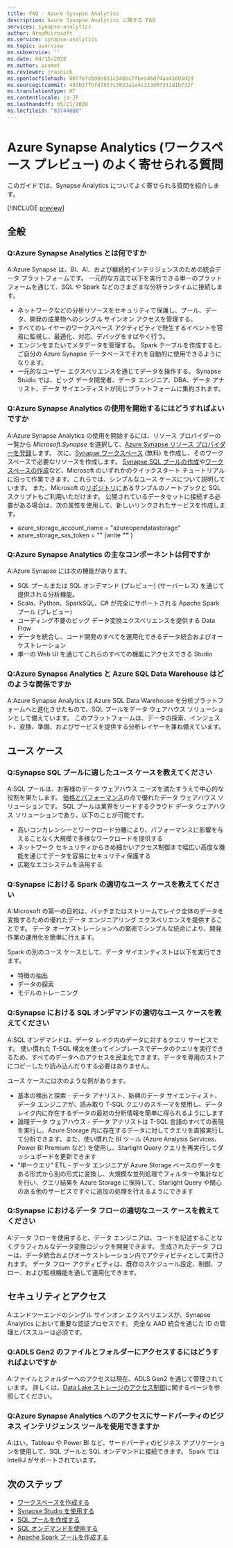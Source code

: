 ```yaml
---
title: FAQ - Azure Synapse Analytics
description: Azure Synapse Analytics に関する FAQ
services: synapse-analytics
author: ArnoMicrosoft
ms.service: synapse-analytics
ms.topic: overview
ms.subservice: ''
ms.date: 04/15/2020
ms.author: acomet
ms.reviewer: jrasnick
ms.openlocfilehash: 007fe7cb90c651c346bc7fbea46d74aa41605d2d
ms.sourcegitcommit: 493b27fbfd7917c3823a1e4c313d07331d1b732f
ms.translationtype: HT
ms.contentlocale: ja-JP
ms.lasthandoff: 05/21/2020
ms.locfileid: "83744080"
---
```

# <a name="azure-synapse-analytics-workspace-preview-frequently-asked-questions"></a>Azure Synapse Analytics (ワークスペース プレビュー) のよく寄せられる質問

このガイドでは、Synapse Analytics についてよく寄せられる質問を紹介します。

[!INCLUDE [preview](includes/note-preview.md)]

## <a name="general"></a>全般

### <a name="q-what-is-azure-synapse-analytics"></a>Q:Azure Synapse Analytics とは何ですか

A:Azure Synapse は、BI、AI、および継続的インテリジェンスのための統合データ プラットフォームです。 一元的な方法で以下を実行できる単一のプラットフォームを通じて、SQL や Spark などのさまざまな分析ランタイムに接続します。

- ネットワークなどの分析リソースをセキュリティで保護し、プール、データ、開発の成果物へのシングル サインオン アクセスを管理する。
- すべてのレイヤーのワークスペース アクティビティで発生するイベントを容易に監視し、最適化、対応、デバッグをすばやく行う。
- エンジンをまたいでメタデータを管理する。 Spark テーブルを作成すると、ご自分の Azure Synapse データベースでそれを自動的に使用できるようになります。
- 一元的なユーザー エクスペリエンスを通じてデータを操作する。 Synapse Studio では、ビッグ データ開発者、データ エンジニア、DBA、データ アナリスト、データ サイエンティストが同じプラットフォームに集約されます。

### <a name="q-how-do-i-get-started-with-azure-synapse-analytics"></a>Q:Azure Synapse Analytics の使用を開始するにはどうすればよいですか

A:Azure Synapse Analytics の使用を開始するには、リソース プロバイダーの一覧から *Microsoft.Synapse* を選択して、[Azure Synapse リソース プロバイダーを登録](https://docs.microsoft.com/azure/azure-resource-manager/management/resource-providers-and-types)します。 次に、[Synapse ワークスペース](https://portal.azure.com) (無料) を作成し、そのワークスペースで必要なリソースを作成します。 [Synapse SQL プールの作成](quickstart-create-sql-pool-portal.md)や[ワークスペースの作成](quickstart-create-workspace.md)など、Microsoft のいずれかのクイックスタート チュートリアルに沿って作業できます。これらでは、シンプルなユース ケースについて説明しています。 また、Microsoft の[リポジトリ](https://github.com/Azure-Samples/Synapse)にあるサンプルのノートブックと SQL スクリプトもご利用いただけます。 公開されているデータセットに接続する必要がある場合は、次の属性を使用して、新しいリンクされたサービスを作成します。

- azure_storage_account_name = "azureopendatastorage"
- azure_storage_sas_token = "" (write **""** )

### <a name="q-what-are-the-main-components-of-azure-synapse-analytics"></a>Q:Azure Synapse Analytics の主なコンポーネントは何ですか

A:Azure Synapse には次の機能があります。

- SQL プールまたは SQL オンデマンド (プレビュー) (サーバーレス) を通じて提供される分析機能。
- Scala、Python、SparkSQL、C# が完全にサポートされる Apache Spark プール (プレビュー)
- コーディング不要のビッグ データ変換エクスペリエンスを提供する Data Flow
- データを統合し、コード開発のすべてを運用化できるデータ統合およびオーケストレーション
- 単一の Web UI を通じてこれらのすべての機能にアクセスできる Studio

### <a name="q-how-does-azure-synapse-analytics-relate-to-azure-sql-data-warehouse"></a>Q:Azure Synapse Analytics と Azure SQL Data Warehouse はどのような関係ですか

A:Azure Synapse Analytics は Azure SQL Data Warehouse を分析プラットフォームへと進化させたもので、SQL プールをデータ ウェアハウス ソリューションとして備えています。 このプラットフォームは、データの探索、インジェスト、変換、準備、およびサービスを提供する分析レイヤーを兼ね備えています。

## <a name="use-cases"></a>ユース ケース

### <a name="q-what-is-a-good-use-case-for-synapse-sql-pool"></a>Q:Synapse SQL プールに適したユース ケースを教えてください

A:SQL プールは、お客様のデータ ウェアハウス ニーズを満たすうえで中心的な役割を果たします。 [価格とパフォーマンス](https://azure.microsoft.com/services/sql-data-warehouse/compare/)の点で優れたデータ ウェアハウス ソリューションです。 SQL プールは業界をリードするクラウド データ ウェアハウス ソリューションであり、以下のことが可能です。

- 高いコンカレンシーとワークロード分離により、パフォーマンスに影響を与えることなく大規模で多様なワークロードを提供する
- ネットワーク セキュリティからきめ細かいアクセス制御まで幅広い高度な機能を通じてデータを容易にセキュリティ保護する
- 広範なエコシステムを活用する

### <a name="q-what-is-a-good-use-case-for-spark-in-synapse"></a>Q:Synapse における Spark の適切なユース ケースを教えてください

A:Microsoft の第一の目的は、バッチまたはストリームでレイク全体のデータを変換するための優れたデータ エンジニアリング エクスペリエンスを提供することです。 データ オーケストレーションへの緊密でシンプルな統合により、開発作業の運用化を簡単に行えます。

Spark の別のユース ケースとして、データ サイエンティストは以下を実行できます。

- 特徴の抽出
- データの探索
- モデルのトレーニング

### <a name="q-what-is-a-good-use-case-for-sql-on-demand-in-synapse"></a>Q:Synapse における SQL オンデマンドの適切なユース ケースを教えてください

A:SQL オンデマンドは、データ レイク内のデータに対するクエリ サービスです。 使い慣れた T-SQL 構文を使ってインプレースでデータのクエリを実行できるため、すべてのデータへのアクセスを民主化できます。データを専用のストアにコピーしたり読み込んだりする必要はありません。

ユース ケースには次のような例があります。

- 基本の検出と探索 - データ アナリスト、新興のデータ サイエンティスト、データ エンジニアが、読み取り T-SQL クエリのスキーマを使用し、データ レイク内に存在するデータの最初の分析情報を簡単に得られるようにします
- 論理データ ウェアハウス - データ アナリストは T-SQL 言語のすべての表現を実行し、Azure Storage 内に存在するデータに対してクエリを直接実行して分析できます。また、使い慣れた BI ツール (Azure Analysis Services、Power BI Premium など) を使用し、Starlight Query クエリを再実行してダッシュボードを更新できます
- "単一クエリ" ETL - データ エンジニアが Azure Storage ベースのデータをある形式から別の形式に変換し、大規模な並列処理でフィルターや集計などを行い、クエリ結果を Azure Storage に保持して、Starlight Query や関心のある他のサービスですぐに追加の処理を行えるようにできます

### <a name="q-what-is-a-good-use-case-for-data-flow-in-synapse"></a>Q:Synapse におけるデータ フローの適切なユース ケースを教えてください

A:データ フローを使用すると、データ エンジニアは、コードを記述することなくグラフィカルなデータ変換ロジックを開発できます。 生成されたデータ フローは、データ統合およびオーケストレーション内でアクティビティとして実行されます。 データ フロー アクティビティは、既存のスケジュール設定、制御、フロー、および監視機能を通して運用化できます。

## <a name="security-and-access"></a>セキュリティとアクセス

A:エンドツーエンドのシングル サインオン エクスペリエンスが、Synapse Analytics において重要な認証プロセスです。 完全な AAD 統合を通じた ID の管理とパススルーは必須です。

### <a name="q-how-do-i-get-access-to-files-and-folders-in-the-adls-gen2"></a>Q:ADLS Gen2 のファイルとフォルダーにアクセスするにはどうすればよいですか

A:ファイルとフォルダーへのアクセスは現在、ADLS Gen2 を通じて管理されています。 詳しくは、[Data Lake ストレージのアクセス制御](../storage/blobs/data-lake-storage-access-control.md?toc=/azure/synapse-analytics/toc.json&bc=/azure/synapse-analytics/breadcrumb/toc.json)に関するページを参照してください。

### <a name="q-can-i-use-third-party-business-intelligence-tools-to-access-azure-synapse-analytics"></a>Q:Azure Synapse Analytics へのアクセスにサードパーティのビジネス インテリジェンス ツールを使用できますか

A:はい。Tableau や Power BI など、サードパーティのビジネス アプリケーションを使用して、SQL プールと SQL オンデマンドに接続できます。 Spark では IntelliJ がサポートされています。

## <a name="next-steps"></a>次のステップ

- [ワークスペースを作成する](quickstart-create-workspace.md)
- [Synapse Studio を使用する](quickstart-synapse-studio.md)
- [SQL プールを作成する](quickstart-create-sql-pool-portal.md)
- [SQL オンデマンドを使用する](quickstart-sql-on-demand.md)
- [Apache Spark プールを作成する](quickstart-create-apache-spark-pool-portal.md) 
